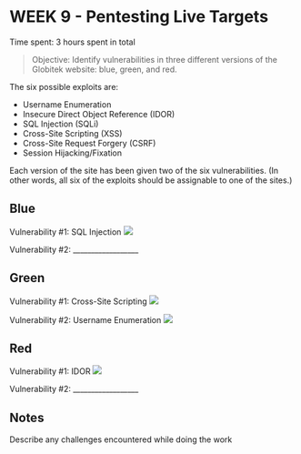# WEEK 9 - Pentesting Live Targets

Time spent: 3 hours spent in total

> Objective: Identify vulnerabilities in three different versions of the Globitek website: blue, green, and red.

The six possible exploits are:
* Username Enumeration
* Insecure Direct Object Reference (IDOR)
* SQL Injection (SQLi)
* Cross-Site Scripting (XSS)
* Cross-Site Request Forgery (CSRF)
* Session Hijacking/Fixation

Each version of the site has been given two of the six vulnerabilities. (In other words, all six of the exploits should be assignable to one of the sites.)

## Blue

Vulnerability #1: SQL Injection
![](https://i.imgur.com/bseOBve.gif)


Vulnerability #2: __________________


## Green

Vulnerability #1: Cross-Site Scripting
![](https://i.imgur.com/9C4jUZp.gif)

Vulnerability #2: Username Enumeration
![](https://i.imgur.com/PKARLOw.gif)


## Red

Vulnerability #1: IDOR
![](https://i.imgur.com/Oh1ADnb.gif)


Vulnerability #2: __________________


## Notes

Describe any challenges encountered while doing the work
